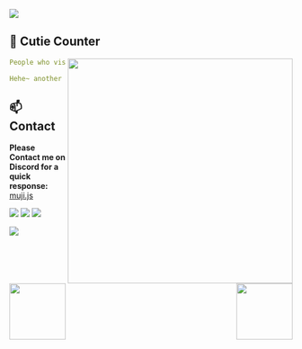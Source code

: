 <a href="https://github.com/mujicat/"><img src="https://raw.githubusercontent.com/mujicat/mujicat/main/img/yummy.gif"></a>

## **👻 Cutie Counter**
<a href="https://discord.com/users/1035157898638139435"><img align="right" width=400 src="https://moe-counter.glitch.me/get/@mujicat"></a>
<a href="https://github.com/mujicat"><img align="left" width="100" src="https://cdn.discordapp.com/attachments/1077108830862839848/1130676248843137035/105634085_p12.png"></a>

```yaml
People who visit my profile :3.

Hehe~ another cutie has been caught.
```
<!-- <br><br><br><br> -->
## **📫 Contact**
<a href="https://github.com/mujicat"><img align="right" width="100" src="https://cdn.discordapp.com/attachments/1077108830862839848/1107004133136945233/105017051_p3.png" /></a>
**Please Contact me on Discord for a quick response:** [muji.js](https://discord.com/users/1035157898638139435)


[![](https://img.shields.io/badge/Discord-7289DA?logo=discord&logoColor=white)](https://discord.com/users/921126770340683886)
[![](https://img.shields.io/badge/Steam-1a6a98?logo=steam&logoColor=white)](https://steamcommunity.com/id/muujicat)
[![](https://img.shields.io/badge/Mail-D14836?logo=gmail&logoColor=white)](mailto:me@posttuaglom.fun)

<a href="https://github.com/mujicat/"><img src="https://raw.githubusercontent.com/mujicat/mujicat/main/img/yummy.gif"></a>

